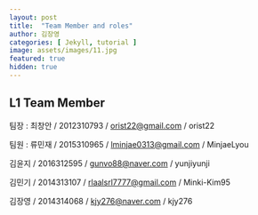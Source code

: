 ```yaml
---
layout: post
title:  "Team Member and roles"
author: 김장영
categories: [ Jekyll, tutorial ]
image: assets/images/11.jpg
featured: true
hidden: true
---
```


## L1 Team Member

팀장 : 최창안 / 2012310793 / orist22@gmail.com / orist22

팀원 : 류민재 / 2015310965 / lminjae0313@gmail.com / MinjaeLyou

김윤지 / 2016312595 / gunvo88@naver.com / yunjiyunji

김민기 / 2014313107 / rlaalsrl7777@gmail.com / Minki-Kim95

김장영 / 2014314068 / kjy276@naver.com / kjy276
